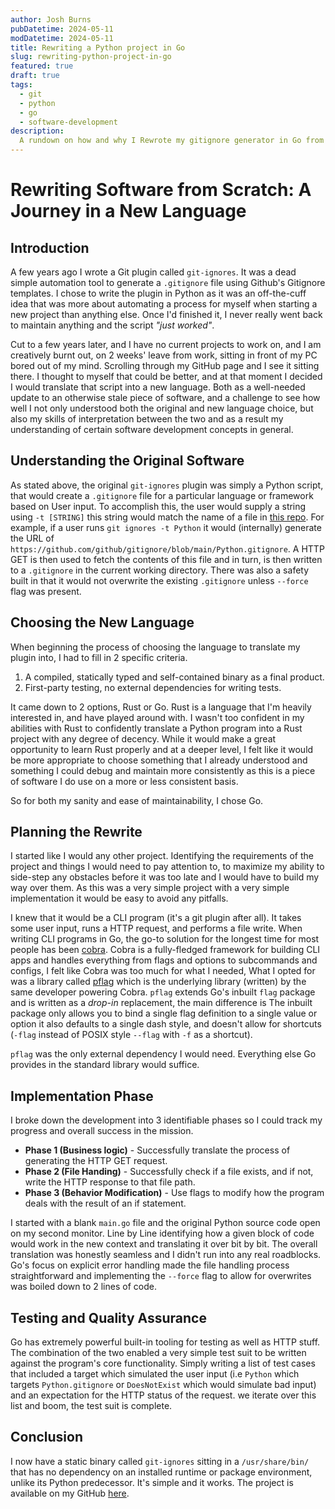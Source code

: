 ```yaml
---
author: Josh Burns
pubDatetime: 2024-05-11
modDatetime: 2024-05-11
title: Rewriting a Python project in Go
slug: rewriting-python-project-in-go
featured: true
draft: true
tags:
  - git
  - python
  - go
  - software-development
description:
  A rundown on how and why I Rewrote my gitignore generator in Go from its origin python.
---
```


# Rewriting Software from Scratch: A Journey in a New Language

## Introduction
A few years ago I wrote a Git plugin called `git-ignores`. It was a dead simple automation tool
to generate a `.gitignore` file using Github's Gitignore templates. I chose to write the
plugin in Python as it was an off-the-cuff idea that was more about automating a
process for myself when starting a new project than anything else. Once I'd finished it,
I never really went back to maintain anything and the script *"just worked"*.

Cut to a few years later, and I have no current projects to work on, and I am creatively
burnt out, on 2 weeks' leave from work, sitting in front of my PC bored out of my mind. Scrolling
through my GitHub page and I see it sitting there. I thought to myself that could be better, and 
at that moment I decided I would translate that script into a new language. Both as a
well-needed update to an otherwise stale piece of software, and a challenge to see how well I 
not only understood both the original and new language choice, but also my skills of interpretation 
between the two and as a result my understanding of certain software development concepts in general.

## Understanding the Original Software
As stated above, the original `git-ignores` plugin was simply a Python script, that would create a `.gitignore` file for a particular
language or framework based on User input. To accomplish this, the user would supply a string using `-t [STRING]` this string would match
the name of a file in [this repo](https://github.com/github/gitignore/). For example, if a user runs `git ignores -t Python` it would (internally)
generate the URL of `https://github.com/github/gitignore/blob/main/Python.gitignore`. A HTTP GET is then used to fetch the contents of this file
and in turn, is then written to a `.gitignore` in the current working directory. There was also a safety built in that it would not overwrite the existing
`.gitignore` unless `--force` flag was present.

## Choosing the New Language
When beginning the process of choosing the language to translate my plugin into, I had to fill in 2 specific criteria.

1. A compiled, statically typed and self-contained binary as a final product.
2. First-party testing, no external dependencies for writing tests.

It came down to 2 options, Rust or Go. Rust is a language that I'm heavily interested in, and have played around with. I wasn't too confident in
my abilities with Rust to confidently translate a Python program into a Rust project with any degree of decency. While it would make a great opportunity
to learn Rust properly and at a deeper level, I felt like it would be more appropriate to choose something that I already understood and something I 
could debug and maintain more consistently as this is a piece of software I do use on a more or less consistent basis.

So for both my sanity and ease of maintainability, I chose Go.

## Planning the Rewrite
I started like I would any other project. Identifying the requirements of the project and things I would need to pay attention to, to maximize my ability
to side-step any obstacles before it was too late and I would have to build my way over them. As this was a very simple project with a very simple implementation
it would be easy to avoid any pitfalls.

I knew that it would be a CLI program (it's a git plugin after all). It takes some user input, runs a HTTP request, and performs a file write.
When writing CLI programs in Go, the go-to solution for the longest time for most people has been [cobra](https://github.com/spf13/cobra). Cobra is
a fully-fledged framework for building CLI apps and handles everything from flags and options to subcommands and configs, I felt like Cobra was too
much for what I needed, What I opted for was a library called [pflag](https://github.com/spf13/pflag) which is the underlying library (written)
by the same developer powering Cobra. `pflag` extends Go's inbuilt `flag` package and is written as a *drop-in* replacement, the main difference is 
The inbuilt package only allows you to bind a single flag definition to a single value or option it also defaults to a single dash style, and doesn't allow for
shortcuts (`-flag` instead of POSIX style `--flag` with `-f` as a shortcut).

`pflag` was the only external dependency I would need. Everything else Go provides in the standard library would suffice.

## Implementation Phase
I broke down the development into 3 identifiable phases so I could track my progress and overall success in the mission.

- __Phase 1 (Business logic)__ - Successfully translate the process of generating the HTTP GET request.
- __Phase 2 (File Handing)__ - Successfully check if a file exists, and if not, write the HTTP response to that file path.
- __Phase 3 (Behavior Modification)__ - Use flags to modify how the program deals with the result of an if statement.

I started with a blank `main.go` file and the original Python source code open on my second monitor. Line by Line identifying
how a given block of code would work in the new context and translating it over bit by bit. The overall translation was honestly
seamless and I didn't run into any real roadblocks. Go's focus on explicit error handling made the file handling process straightforward 
and implementing the `--force` flag to allow for overwrites was boiled down to 2 lines of code.

## Testing and Quality Assurance
Go has extremely powerful built-in tooling for testing as well as HTTP stuff. The combination of the two enabled
a very simple test suit to be written against the program's core functionality. Simply writing a list of test cases that included
a target which simulated the user input (i.e `Python` which targets `Python.gitignore` or `DoesNotExist` which would simulate bad input)
and an expectation for the HTTP status of the request. we iterate over this list and boom, the test suit is complete.

## Conclusion
I now have a static binary called `git-ignores` sitting in a `/usr/share/bin/` that has no dependency on an installed runtime or package
environment, unlike its Python predecessor. It's simple and it works. The project is available on my GitHub [here](https://github.com/joshburnsxyz/git-ignores).
